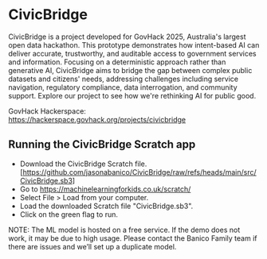 # CivicBridge

CivicBridge is a project developed for GovHack 2025, Australia's largest open data hackathon. This prototype demonstrates how intent-based AI can deliver accurate, trustworthy, and auditable access to government services and information. Focusing on a deterministic approach rather than generative AI, CivicBridge aims to bridge the gap between complex public datasets and citizens' needs, addressing challenges including service navigation, regulatory compliance, data interrogation, and community support. Explore our project to see how we're rethinking AI for public good.

GovHack Hackerspace: https://hackerspace.govhack.org/projects/civicbridge

## Running the CivicBridge Scratch app

- Download the CivicBridge Scratch file. [https://github.com/jasonabanico/CivicBridge/raw/refs/heads/main/src/CivicBridge.sb3]
- Go to https://machinelearningforkids.co.uk/scratch/
- Select File > Load from your computer.
- Load the downloaded Scratch file "CivicBridge.sb3".
- Click on the green flag to run.

NOTE: The ML model is hosted on a free service. If the demo does not work, it may be due to high usage. 
Please contact the Banico Family team if there are issues and we’ll set up a duplicate model.
